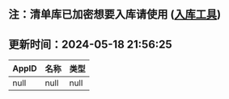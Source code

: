 ## 注：清单库已加密想要入库请使用 ([入库工具](https://github.com/BlankTMing/ManifestAutoUpdate/releases))

## 更新时间：2024-05-18 21:56:25
| AppID | 名称 | 类型  |
| :-------------------- | :----------------------------- | :----------- |
| null | null| null |
